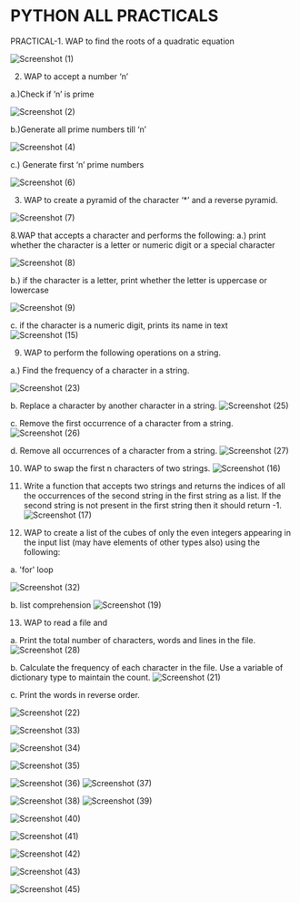 
# PYTHON ALL PRACTICALS 


PRACTICAL-1. WAP to find the roots of a quadratic equation

![Screenshot (1)](https://github.com/user-attachments/assets/045f4855-53de-493f-8295-ea2ed2c9da99)

2. WAP to accept a number ‘n’

a.)Check if ’n’ is prime

![Screenshot (2)](https://github.com/user-attachments/assets/4f12106b-7d02-49c5-9151-177919c02d7f)


    
b.)Generate all prime numbers till ‘n’

![Screenshot (4)](https://github.com/user-attachments/assets/f885537d-38d2-4ccf-8f89-f7cd6a8a69bc)

c.) Generate first ‘n’ prime numbers


![Screenshot (6)](https://github.com/user-attachments/assets/d410cefb-f37d-4009-b5cc-29f93d7f268a)






3. WAP to create a pyramid of the character ‘*’ and a reverse pyramid.


![Screenshot (7)](https://github.com/user-attachments/assets/9b86c73f-ebba-4c0a-a1ff-08ee764e88f3)


8.WAP that accepts a character and performs the following:
a.) print whether the character is a letter or numeric digit or a special character


![Screenshot (8)](https://github.com/user-attachments/assets/7449f850-2d5d-48e9-bc5e-53676338b982)



b.) if the character is a letter, print whether the letter is uppercase or lowercase

![Screenshot (9)](https://github.com/user-attachments/assets/7bbed36f-efe1-4830-8190-cde974894aa2)


c. if the character is a numeric digit, prints its name in text
![Screenshot (15)](https://github.com/user-attachments/assets/88e05cf5-dfc4-4d18-a570-d18c8efc9041)



9. WAP to perform the following operations on a string.

  a.) Find the frequency of a character in a string.
  
![Screenshot (23)](https://github.com/user-attachments/assets/1be6875f-4114-49fe-8554-47f7592a674f)



b. Replace a character by another character in a string.
![Screenshot (25)](https://github.com/user-attachments/assets/6510af71-d615-4104-9d8b-d74ab6a3f012)




c. Remove the first occurrence of a character from a string.
![Screenshot (26)](https://github.com/user-attachments/assets/2626b4c2-0a6c-4c8d-a566-eb132d4666fc)


d. Remove all occurrences of a character from a string.
![Screenshot (27)](https://github.com/user-attachments/assets/760e13d6-f51e-40d5-8e3f-e079178370f6)




10. WAP to swap the first n characters of two strings.
![Screenshot (16)](https://github.com/user-attachments/assets/d5db04c0-c4e8-4dbc-95b1-9f84d6461f2b)



11. Write a function that accepts two strings and returns the indices of all the occurrences of 
the second string in the first string as a list. If the second string is not present in the first 
string then it should return -1.
![Screenshot (17)](https://github.com/user-attachments/assets/9c181952-737a-448e-99ad-50334643272b)





12. WAP to create a list of the cubes of only the even integers appearing in the input list 
(may have elements of other types also) using the following:

a. 'for' loop

![Screenshot (32)](https://github.com/user-attachments/assets/065d0624-4200-4809-a435-71ea125dfbda)


b. list comprehension
![Screenshot (19)](https://github.com/user-attachments/assets/fa3425d9-61dc-4703-bacc-6051b019fbf6)




13. WAP to read a file and    

a. Print the total number of characters, words and lines in the file.
![Screenshot (28)](https://github.com/user-attachments/assets/3c671184-8975-437f-9265-bd85f17d56bd)


b. Calculate the frequency of each character in the file. Use a variable of dictionary 
type to maintain the count.
![Screenshot (21)](https://github.com/user-attachments/assets/ebb60ab5-2f7a-46e1-91af-cfa051afbe06)



c. Print the words in reverse order.

![Screenshot (22)](https://github.com/user-attachments/assets/719e6589-d893-48fe-8c55-3adac3e04f7d)




![Screenshot (33)](https://github.com/user-attachments/assets/4d7c13bd-dfca-42f6-aec4-2c26604e7bcb)


![Screenshot (34)](https://github.com/user-attachments/assets/fb426d7b-bd1f-44ec-895e-85db6e3ed006)


![Screenshot (35)](https://github.com/user-attachments/assets/58f2c509-0900-41a8-8c1e-355dbbfc87b5)



![Screenshot (36)](https://github.com/user-attachments/assets/ab5ac6a0-daa3-4623-8821-42bc39f9c925)
![Screenshot (37)](https://github.com/user-attachments/assets/6c454f1c-53bd-4bc6-977c-057e45c88b36)

![Screenshot (38)](https://github.com/user-attachments/assets/c3d74c26-5d28-4ef8-94a5-c112b40e2eb7)
![Screenshot (39)](https://github.com/user-attachments/assets/ff85a18b-6aa9-4ead-908f-aed99cae2f75)

![Screenshot (40)](https://github.com/user-attachments/assets/2d36d32c-362b-4ff8-a0b7-cc27a8de0791)


![Screenshot (41)](https://github.com/user-attachments/assets/5b7aecae-07b3-4d91-bbc2-47807df533e0)


![Screenshot (42)](https://github.com/user-attachments/assets/572704d8-7615-4c89-8de7-a51f9d8904b7)


![Screenshot (43)](https://github.com/user-attachments/assets/5e9a2bdc-b90a-4ed0-8ef3-8163c186f108)


![Screenshot (45)](https://github.com/user-attachments/assets/3966f441-93a5-4eb4-a8a8-85695ad3d3ff)






